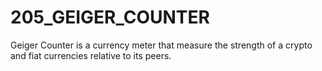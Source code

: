 # 205_GEIGER_COUNTER
Geiger Counter is a currency meter that measure the strength of a crypto and fiat currencies relative to its peers.

